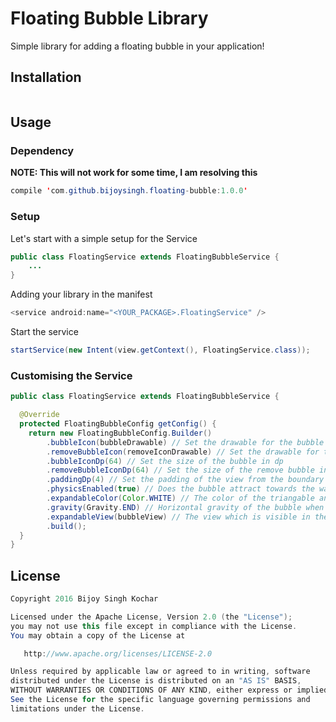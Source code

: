 # Floating Bubble Library
Simple library for adding a floating bubble in your application!

## Installation
```java

```

## Usage
### Dependency
**NOTE: This will not work for some time, I am resolving this**
```java
compile 'com.github.bijoysingh.floating-bubble:1.0.0'
```

### Setup
Let's start with a simple setup for the Service
```java
public class FloatingService extends FloatingBubbleService {
    ...
}
```

Adding your library in the manifest
```java
<service android:name="<YOUR_PACKAGE>.FloatingService" />
```

Start the service
```java
startService(new Intent(view.getContext(), FloatingService.class));
```

### Customising the Service
```java
public class FloatingService extends FloatingBubbleService {

  @Override
  protected FloatingBubbleConfig getConfig() {
    return new FloatingBubbleConfig.Builder()
        .bubbleIcon(bubbleDrawable) // Set the drawable for the bubble
        .removeBubbleIcon(removeIconDrawable) // Set the drawable for the remove bubble
        .bubbleIconDp(64) // Set the size of the bubble in dp
        .removeBubbleIconDp(64) // Set the size of the remove bubble in dp
        .paddingDp(4) // Set the padding of the view from the boundary
        .physicsEnabled(true) // Does the bubble attract towards the walls
        .expandableColor(Color.WHITE) // The color of the triangable and background of the layout
        .gravity(Gravity.END) // Horizontal gravity of the bubble when expanded
        .expandableView(bubbleView) // The view which is visible in the expanded view
        .build();
  }
}
```

## License
```java
Copyright 2016 Bijoy Singh Kochar

Licensed under the Apache License, Version 2.0 (the "License");
you may not use this file except in compliance with the License.
You may obtain a copy of the License at

   http://www.apache.org/licenses/LICENSE-2.0

Unless required by applicable law or agreed to in writing, software
distributed under the License is distributed on an "AS IS" BASIS,
WITHOUT WARRANTIES OR CONDITIONS OF ANY KIND, either express or implied.
See the License for the specific language governing permissions and
limitations under the License.
```